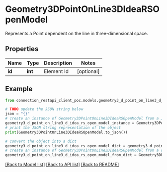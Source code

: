# Geometry3DPointOnLine3DIdeaRSOpenModel

Represents a Point dependent on the line in three-dimensional space.

## Properties

Name | Type | Description | Notes
------------ | ------------- | ------------- | -------------
**id** | **int** | Element Id | [optional] 

## Example

```python
from connection_restapi_client_poc.models.geometry3_d_point_on_line3_d_idea_rs_open_model import Geometry3DPointOnLine3DIdeaRSOpenModel

# TODO update the JSON string below
json = "{}"
# create an instance of Geometry3DPointOnLine3DIdeaRSOpenModel from a JSON string
geometry3_d_point_on_line3_d_idea_rs_open_model_instance = Geometry3DPointOnLine3DIdeaRSOpenModel.from_json(json)
# print the JSON string representation of the object
print(Geometry3DPointOnLine3DIdeaRSOpenModel.to_json())

# convert the object into a dict
geometry3_d_point_on_line3_d_idea_rs_open_model_dict = geometry3_d_point_on_line3_d_idea_rs_open_model_instance.to_dict()
# create an instance of Geometry3DPointOnLine3DIdeaRSOpenModel from a dict
geometry3_d_point_on_line3_d_idea_rs_open_model_from_dict = Geometry3DPointOnLine3DIdeaRSOpenModel.from_dict(geometry3_d_point_on_line3_d_idea_rs_open_model_dict)
```
[[Back to Model list]](../README.md#documentation-for-models) [[Back to API list]](../README.md#documentation-for-api-endpoints) [[Back to README]](../README.md)


